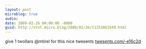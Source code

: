 ```yaml
---
layout: post
microblog: true
audio: 
date: 2009-02-26 00:00:00 -0000
guid: http://xtof.micro.blog/2009/02/26/t1253063549.html
---
```

give 1 twollars @mtirel for this nice twesents [twesents.com/-e16c2d](http://twesents.com/-e16c2d)
